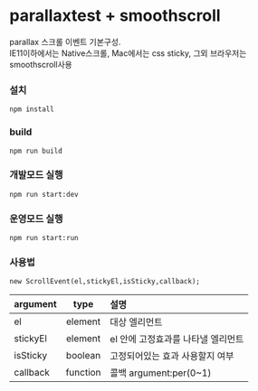 # parallaxtest + smoothscroll
parallax 스크롤 이벤트 기본구성.  
IE11이하에서는 Native스크롤, Mac에서는 css sticky,
그외 브라우저는 smoothscroll사용


### 설치
``
npm install
``
### build
``
npm run build
``

### 개발모드 실행
``
npm run start:dev
``

### 운영모드 실행
``
npm run start:run
``
### 사용법
```
new ScrollEvent(el,stickyEl,isSticky,callback);
```
|argument|type|설명|
|:---|:---:|:---|
|el|element|대상 엘리먼트|
|stickyEl|element|el 안에 고정효과를 나타낼 엘리먼트|
|isSticky|boolean|고정되어있는 효과 사용할지 여부|
|callback|function|콜백 argument:per(0~1)|

